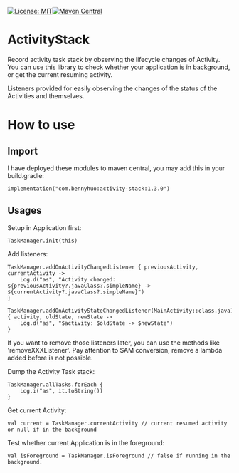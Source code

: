 [![License: MIT](https://img.shields.io/badge/License-MIT-yellow.svg)](LICENSE)[![Maven Central](https://maven-badges.herokuapp.com/maven-central/com.bennyhuo/activity-stack/badge.svg)](https://maven-badges.herokuapp.com/maven-central/com.bennyhuo/activity-stack)

# ActivityStack

Record activity task stack by observing the lifecycle changes of Activity. You can use this library to check whether your application is in background, or get the current resuming activity.

Listeners provided for easily observing the changes of the status of the Activities and themselves.

# How to use

## Import

I have deployed these modules to maven central, you may add this in your build.gradle:

```
implementation("com.bennyhuo:activity-stack:1.3.0")
```

## Usages

Setup in Application first:

```
TaskManager.init(this)
```

Add listeners:

```
TaskManager.addOnActivityChangedListener { previousActivity, currentActivity ->
    Log.d("as", "Activity changed: ${previousActivity?.javaClass?.simpleName} -> ${currentActivity?.javaClass?.simpleName}")
}

TaskManager.addOnActivityStateChangedListener(MainActivity::class.java) { activity, oldState, newState ->
    Log.d("as", "$activity: $oldState -> $newState")
}
```

If you want to remove those listeners later, you can use the methods like 'removeXXXListener'. Pay attention to SAM conversion, remove a lambda added before is not possible.

Dump the Activity Task stack:

```
TaskManager.allTasks.forEach {
    Log.i("as", it.toString())
}
```

Get current Activity:

```
val current = TaskManager.currentActivity // current resumed activity or null if in the background
```

Test whether current Application is in the foreground:

```
val isForeground = TaskManager.isForeground // false if running in the background.
```
